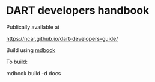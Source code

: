 # DART developers handbook

Publically available at

https://ncar.github.io/dart-developers-guide/

Build using [mdbook](https://github.com/rust-lang/mdBook)

To build:

mdbook build -d docs

